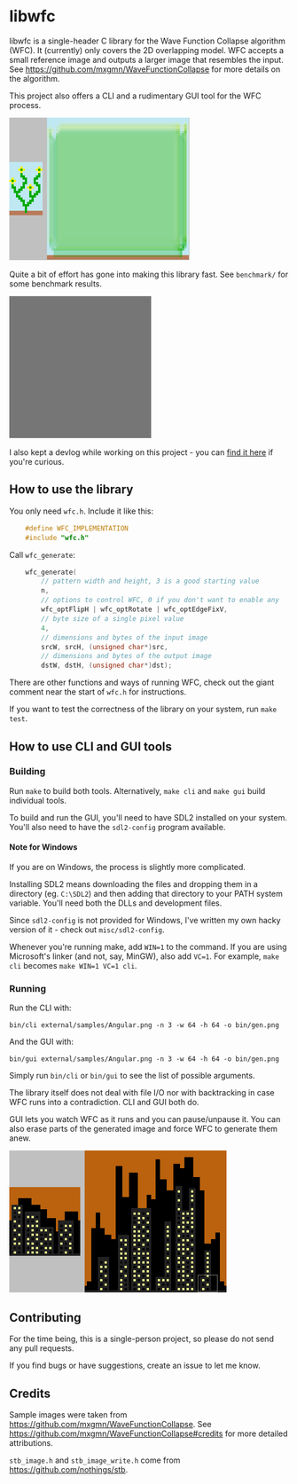 # libwfc

libwfc is a single-header C library for the Wave Function Collapse algorithm (WFC). It (currently) only covers the 2D overlapping model. WFC accepts a small reference image and outputs a larger image that resembles the input. See https://github.com/mxgmn/WaveFunctionCollapse for more details on the algorithm.

This project also offers a CLI and a rudimentary GUI tool for the WFC process.

![Example run of WFC.](misc/flowers.gif)

Quite a bit of effort has gone into making this library fast. See `benchmark/` for some benchmark results.

![Example run with a 256x256 output.](misc/rooms.gif)

I also kept a devlog while working on this project - you can [find it here](https://www.vplesko.com/posts/wfc/devlog_0.html) if you're curious.

## How to use the library

You only need `wfc.h`. Include it like this:

```c
    #define WFC_IMPLEMENTATION
    #include "wfc.h"
```

Call `wfc_generate`:

```c
    wfc_generate(
        // pattern width and height, 3 is a good starting value
        n,
        // options to control WFC, 0 if you don't want to enable any
        wfc_optFlipH | wfc_optRotate | wfc_optEdgeFixV,
        // byte size of a single pixel value
        4,
        // dimensions and bytes of the input image
        srcW, srcH, (unsigned char*)src,
        // dimensions and bytes of the output image
        dstW, dstH, (unsigned char*)dst);
```

There are other functions and ways of running WFC, check out the giant comment near the start of `wfc.h` for instructions.

If you want to test the correctness of the library on your system, run `make test`.

## How to use CLI and GUI tools

### Building

Run `make` to build both tools. Alternatively, `make cli` and `make gui` build individual tools.

To build and run the GUI, you'll need to have SDL2 installed on your system. You'll also need to have the `sdl2-config` program available.

#### Note for Windows

If you are on Windows, the process is slightly more complicated.

Installing SDL2 means downloading the files and dropping them in a directory (eg. `C:\SDL2`) and then adding that directory to your PATH system variable. You'll need both the DLLs and development files.

Since `sdl2-config` is not provided for Windows, I've written my own hacky version of it - check out `misc/sdl2-config`.

Whenever you're running make, add `WIN=1` to the command. If you are using Microsoft's linker (and not, say, MinGW), also add `VC=1`. For example, `make cli` becomes `make WIN=1 VC=1 cli`.

### Running

Run the CLI with:

```
bin/cli external/samples/Angular.png -n 3 -w 64 -h 64 -o bin/gen.png
```

And the GUI with:

```
bin/gui external/samples/Angular.png -n 3 -w 64 -h 64 -o bin/gen.png
```

Simply run `bin/cli` or `bin/gui` to see the list of possible arguments.

The library itself does not deal with file I/O nor with backtracking in case WFC runs into a contradiction. CLI and GUI both do.

GUI lets you watch WFC as it runs and you can pause/unpause it. You can also erase parts of the generated image and force WFC to generate them anew.

![Example of erasing parts of image and generating again.](misc/erase.gif)

## Contributing

For the time being, this is a single-person project, so please do not send any pull requests.

If you find bugs or have suggestions, create an issue to let me know.

## Credits

Sample images were taken from https://github.com/mxgmn/WaveFunctionCollapse. See https://github.com/mxgmn/WaveFunctionCollapse#credits for more detailed attributions.

`stb_image.h` and `stb_image_write.h` come from https://github.com/nothings/stb.
